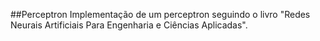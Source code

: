 ##Perceptron
Implementação de um perceptron seguindo o livro "Redes Neurais Artificiais Para Engenharia e Ciências Aplicadas".
